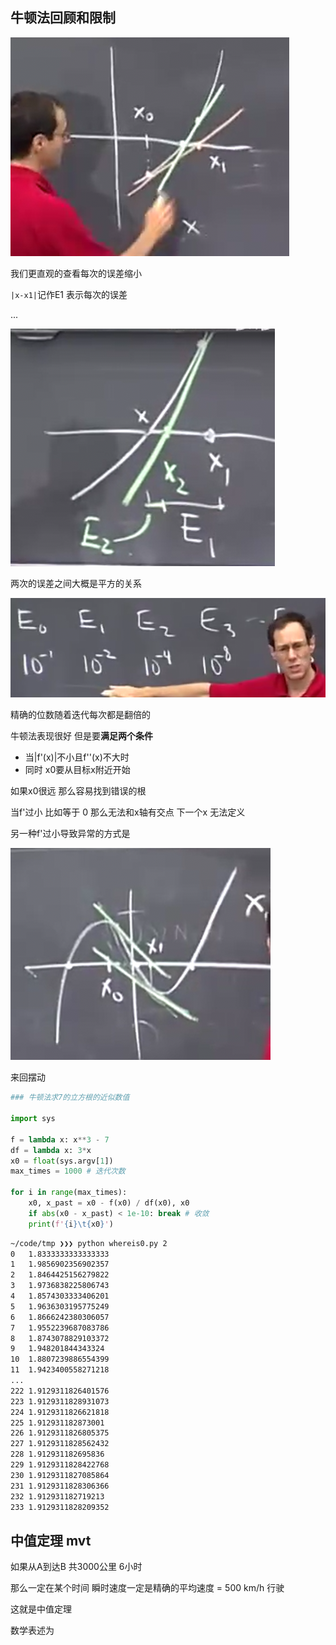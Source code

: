 ## 牛顿法回顾和限制

![](img/252afd6c.png)

我们更直观的查看每次的误差缩小

`|x-x1|`记作E1 表示每次的误差

...

![](img/dee60c55.png)

两次的误差之间大概是平方的关系

![](img/60aa8a34.png)

精确的位数随着迭代每次都是翻倍的

牛顿法表现很好 但是要**满足两个条件**

* 当|f'(x)|不小且f''(x)不大时
* 同时 x0要从目标x附近开始

如果x0很远 那么容易找到错误的根

当f'过小 比如等于 0 那么无法和x轴有交点 下一个x 无法定义

另一种f'过小导致异常的方式是

![](img/be3cc38a.png)

来回摆动

```py
### 牛顿法求7的立方根的近似数值

import sys

f = lambda x: x**3 - 7
df = lambda x: 3*x
x0 = float(sys.argv[1])
max_times = 1000 # 迭代次数

for i in range(max_times):
    x0, x_past = x0 - f(x0) / df(x0), x0
    if abs(x0 - x_past) < 1e-10: break # 收敛
    print(f'{i}\t{x0}')
```

```bash
~/code/tmp ❯❯❯ python whereis0.py 2
0	1.8333333333333333
1	1.9856902356902357
2	1.8464425156279822
3	1.9736838225806743
4	1.8574303333406201
5	1.9636303195775249
6	1.8666242380306057
7	1.9552239687083786
8	1.8743078829103372
9	1.948201844343324
10	1.8807239886554399
11	1.9423400558271218
...
222	1.9129311826401576
223	1.9129311828931073
224	1.9129311826621818
225	1.912931182873001
226	1.9129311826805375
227	1.9129311828562432
228	1.912931182695836
229	1.9129311828422768
230	1.9129311827085864
231	1.9129311828306366
232	1.912931182719213
233	1.9129311828209352
```

## 中值定理 mvt

如果从A到达B 共3000公里 6小时

那么一定在某个时间 瞬时速度一定是精确的平均速度 = 500 km/h 行驶

这就是中值定理

数学表述为



